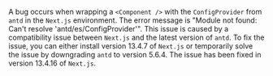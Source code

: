 A bug occurs when wrapping a `<Component />` with the `ConfigProvider` from `antd` in the `Next.js` environment. The error message is "Module not found: Can't resolve 'antd/es/ConfigProvider'". This issue is caused by a compatibility issue between `Next.js` and the latest version of `antd`. To fix the issue, you can either install version 13.4.7 of `Next.js` or temporarily solve the issue by downgrading `antd` to version 5.6.4. The issue has been fixed in version 13.4.16 of `Next.js`.
